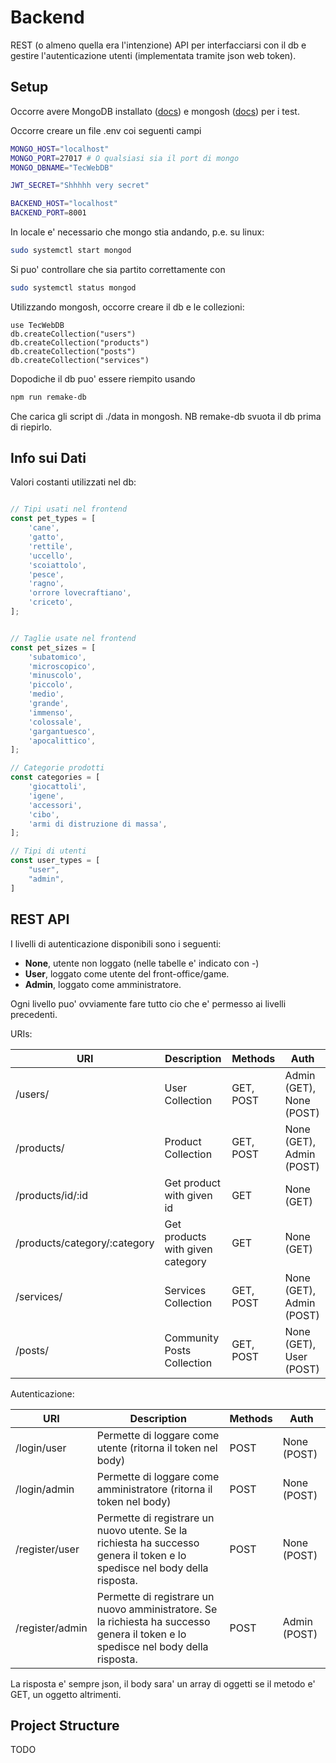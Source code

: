 # Backend

REST (o almeno quella era l'intenzione) API per interfacciarsi con il db e gestire l'autenticazione utenti (implementata tramite json web token).

## Setup

Occorre avere MongoDB installato ([docs](https://www.mongodb.com/docs/manual/installation/)) e mongosh ([docs](https://www.mongodb.com/docs/mongodb-shell/)) per i test.

Occorre creare un file .env coi seguenti campi

```bash
MONGO_HOST="localhost"
MONGO_PORT=27017 # O qualsiasi sia il port di mongo
MONGO_DBNAME="TecWebDB"

JWT_SECRET="Shhhhh very secret"

BACKEND_HOST="localhost"
BACKEND_PORT=8001
```

In locale e' necessario che mongo stia andando, p.e. su linux:

```bash
sudo systemctl start mongod
```

Si puo' controllare che sia partito correttamente con

```bash
sudo systemctl status mongod
```

Utilizzando mongosh, occorre creare il db e le collezioni:

```
use TecWebDB
db.createCollection("users")
db.createCollection("products")
db.createCollection("posts")
db.createCollection("services")
```
Dopodiche il db puo' essere riempito usando 

```bash
npm run remake-db
```

Che carica gli script di ./data in mongosh. NB remake-db svuota il db prima di riepirlo.


## Info sui Dati

Valori costanti utilizzati nel db:

```javascript

// Tipi usati nel frontend
const pet_types = [
    'cane', 
    'gatto', 
    'rettile', 
    'uccello', 
    'scoiattolo', 
    'pesce', 
    'ragno',
    'orrore lovecraftiano',
    'criceto',
];


// Taglie usate nel frontend
const pet_sizes = [
    'subatomico',
    'microscopico',
    'minuscolo',
    'piccolo',
    'medio',
    'grande',
    'immenso',
    'colossale',
    'gargantuesco',
    'apocalittico',
];

// Categorie prodotti
const categories = [
    'giocattoli',
    'igene',
    'accessori',
    'cibo',
    'armi di distruzione di massa',
];

// Tipi di utenti
const user_types = [
    "user",
    "admin",
]
```

## REST API

I livelli di autenticazione disponibili sono i seguenti:
- **None**, utente non loggato (nelle tabelle e' indicato con -)
- **User**, loggato come utente del front-office/game.
- **Admin**, loggato come amministratore.

Ogni livello puo' ovviamente fare tutto cio che e' permesso ai livelli precedenti.

URIs:

| **URI**   | **Description**  | **Methods** | **Auth** |
|-----------|------------------|-----|-----|
| /users/ | User Collection | GET, POST | Admin (GET), None (POST) |
| /products/ | Product Collection| GET, POST | None (GET), Admin (POST) |
| /products/id/:id | Get product with given id | GET | None (GET) |
| /products/category/:category | Get products with given category | GET | None (GET) |
| /services/ | Services Collection| GET, POST | None (GET), Admin (POST)|
| /posts/ | Community Posts Collection | GET, POST | None (GET), User (POST)|


Autenticazione:

| **URI**   | **Description**  | **Methods** | **Auth** |
|-----------|------------------|-----|-----|
| /login/user | Permette di loggare come utente (ritorna il token nel body) | POST | None (POST) |
| /login/admin | Permette di loggare come amministratore (ritorna il token nel body) | POST | None (POST) |
| /register/user | Permette di registrare un nuovo utente. Se la richiesta ha successo genera il token e lo spedisce nel body della risposta. | POST | None (POST) |
 /register/admin | Permette di registrare un nuovo amministratore. Se la richiesta ha successo genera il token e lo spedisce nel body della risposta. | POST | Admin (POST) |

La risposta e' sempre json, il body sara' un array di oggetti se il metodo e' GET, un oggetto altrimenti. 

## Project Structure

TODO
